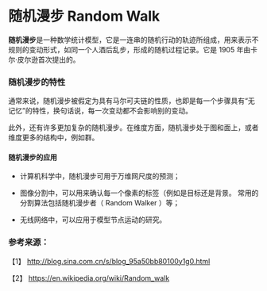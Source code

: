 # 随机漫步 Random Walk

**随机漫步**是一种数学统计模型，它是一连串的随机行动的轨迹所组成，用来表示不规则的变动形式，如同一个人酒后乱步，形成的随机过程记录。它是 1905 年由卡尔·皮尔逊首次提出的。

### 随机漫步的特性

通常来说，随机漫步被假定为具有马尔可夫链的性质，也即是每一个步骤具有“无记忆”的特性，换句话说，每一次变动都不会影响别的变动。

此外，还有许多更加复杂的随机漫步。在维度方面，随机漫步处于图和面上，或者维度更多的结构中，例如群。


#### 随机漫步的应用

- 计算机科学中，随机漫步可用于万维网尺度的预测；

- 图像分割中，可以用来确认每一个像素的标签（例如是目标还是背景。
 常用的分割算法包括随机漫步者（ Random Walker ）等；

- 无线网络中，可以应用于模型节点运动的研究。

### 参考来源：

【1】  http://blog.sina.com.cn/s/blog_95a50bb80100y1g0.html

【2】  https://en.wikipedia.org/wiki/Random_walk